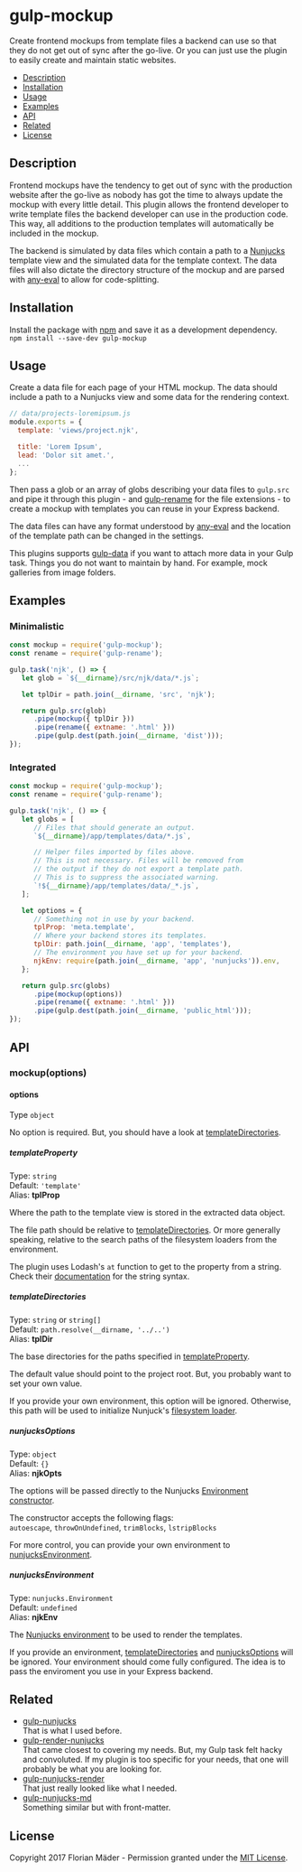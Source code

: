# gulp-mockup
Create frontend mockups from template files a backend can use so that they do not get out of sync after the go-live. Or you can just use the plugin to easily create and maintain static websites.

* [Description](#description)
* [Installation](#installation)
* [Usage](#usage)
* [Examples](#examples)
* [API](#api)
* [Related](#related)
* [License](#license)

## Description
Frontend mockups have the tendency to get out of sync with the production website after the go-live as nobody has got the time to always update the mockup with every little detail. This plugin allows the frontend developer to write template files the backend developer can use in the production code. This way, all additions to the production templates will automatically be included in the mockup.

The backend is simulated by data files which contain a path to a [Nunjucks](https://mozilla.github.io/nunjucks/) template view and the simulated data for the template context. The data files will also dictate the directory structure of the mockup and are parsed with [any-eval](https://github.com/node-eval/any-eval) to allow for code-splitting.

## Installation
Install the package with [npm](https://www.npmjs.com) and save it as a development dependency.  
`npm install --save-dev gulp-mockup`

## Usage
Create a data file for each page of your HTML mockup. The data should include a path to a Nunjucks view and some data for the rendering context.

```js
// data/projects-loremipsum.js
module.exports = {
  template: 'views/project.njk',

  title: 'Lorem Ipsum',
  lead: 'Dolor sit amet.',
  ...
};
```

Then pass a glob or an array of globs describing your data files to `gulp.src` and pipe it through this plugin - and [gulp-rename](https://github.com/hparra/gulp-rename) for the file extensions - to create a mockup with templates you can reuse in your Express backend.

The data files can have any format understood by [any-eval](https://github.com/node-eval/any-eval) and the location of the template path can be changed in the settings.

This plugins supports [gulp-data](https://github.com/colynb/gulp-data) if you want to attach more data in your Gulp task. Things you do not want to maintain by hand. For example, mock galleries from image folders.

## Examples
### Minimalistic
```js
const mockup = require('gulp-mockup');
const rename = require('gulp-rename');

gulp.task('njk', () => {
   let glob = `${__dirname}/src/njk/data/*.js`;

   let tplDir = path.join(__dirname, 'src', 'njk');

   return gulp.src(glob)
      .pipe(mockup({ tplDir }))
      .pipe(rename({ extname: '.html' }))
      .pipe(gulp.dest(path.join(__dirname, 'dist')));
});
```

### Integrated
```js
const mockup = require('gulp-mockup');
const rename = require('gulp-rename');

gulp.task('njk', () => {
   let globs = [
      // Files that should generate an output.
      `${__dirname}/app/templates/data/*.js`,

      // Helper files imported by files above.
      // This is not necessary. Files will be removed from
      // the output if they do not export a template path.
      // This is to suppress the associated warning.
      `!${__dirname}/app/templates/data/_*.js`,
   ];

   let options = {
      // Something not in use by your backend.
      tplProp: 'meta.template',
      // Where your backend stores its templates.
      tplDir: path.join(__dirname, 'app', 'templates'),
      // The environment you have set up for your backend.
      njkEnv: require(path.join(__dirname, 'app', 'nunjucks')).env,
   };

   return gulp.src(globs)
      .pipe(mockup(options))
      .pipe(rename({ extname: '.html' }))
      .pipe(gulp.dest(path.join(__dirname, 'public_html')));
});
```

## API
### mockup(options)
#### options
Type `object`

No option is required. But, you should have a look at [templateDirectories](#templatedirectories).

##### templateProperty
Type: `string`  
Default: `'template'`  
Alias: **tplProp**

Where the path to the template view is stored in the extracted data object.

The file path should be relative to [templateDirectories](#templatedirectories). Or more generally speaking, relative to the search paths of the filesystem loaders from the environment.

The plugin uses Lodash's `at` function to get to the property from a string. Check their [documentation](https://lodash.com/docs/4.17.4#at) for the string syntax.

##### templateDirectories
Type: `string` or `string[]`  
Default: `path.resolve(__dirname, '../..')`  
Alias: **tplDir**

The base directories for the paths specified in [templateProperty](#templateproperty).

The default value should point to the project root. But, you probably want to set your own value.

If you provide your own environment, this option will be ignored. Otherwise, this path will be used to initialize Nunjuck's [filesystem loader](https://mozilla.github.io/nunjucks/api.html#filesystemloader).

##### nunjucksOptions
Type: `object`  
Default: `{}`  
Alias: **njkOpts**

The options will be passed directly to the Nunjucks [Environment constructor](https://mozilla.github.io/nunjucks/api.html#constructor).

The constructor accepts the following flags:  
`autoescape`, `throwOnUndefined`, `trimBlocks`, `lstripBlocks`

For more control, you can provide your own environment to [nunjucksEnvironment](#nunjucksenvironment).

##### nunjucksEnvironment
Type: `nunjucks.Environment`  
Default: `undefined`  
Alias: **njkEnv**

The [Nunjucks environment](https://mozilla.github.io/nunjucks/api.html#environment) to be used to render the templates.

If you provide an environment, [templateDirectories](#templatedirectories) and [nunjucksOptions](#nunjucksoptions) will be ignored. Your environment should come fully configured. The idea is to pass the enviroment you use in your Express backend.

## Related
* [gulp-nunjucks](https://github.com/sindresorhus/gulp-nunjucks)  
  That is what I used before.
* [gulp-render-nunjucks](https://www.npmjs.com/package/gulp-render-nunjucks)  
  That came closest to covering my needs. But, my Gulp task felt hacky and convoluted. If my plugin is too specific for your  needs, that one will probably be what you are looking for.
* [gulp-nunjucks-render](https://github.com/carlosl/gulp-nunjucks-render)  
  That just really looked like what I needed.
* [gulp-nunjucks-md](https://www.npmjs.com/package/gulp-nunjucks-md)  
  Something similar but with front-matter.

## License
Copyright 2017 Florian Mäder - Permission granted under the [MIT License](LICENSE).
